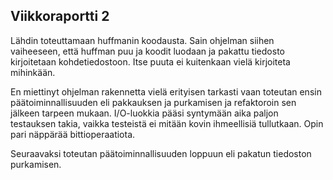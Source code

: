 ## Viikkoraportti 2

Lähdin toteuttamaan huffmanin koodausta. Sain ohjelman siihen vaiheeseen, että huffman puu ja koodit luodaan ja pakattu tiedosto kirjoitetaan kohdetiedostoon. Itse puuta ei kuitenkaan vielä kirjoiteta mihinkään.

En miettinyt ohjelman rakennetta vielä erityisen tarkasti vaan toteutan ensin päätoiminnallisuuden eli pakkauksen ja purkamisen ja refaktoroin sen jälkeen tarpeen mukaan. I/O-luokkia pääsi syntymään aika paljon testauksen takia, vaikka testeistä ei mitään kovin ihmeellisiä tullutkaan. Opin pari näppärää bittioperaatiota.

Seuraavaksi toteutan päätoiminnallisuuden loppuun eli pakatun tiedoston purkamisen.
